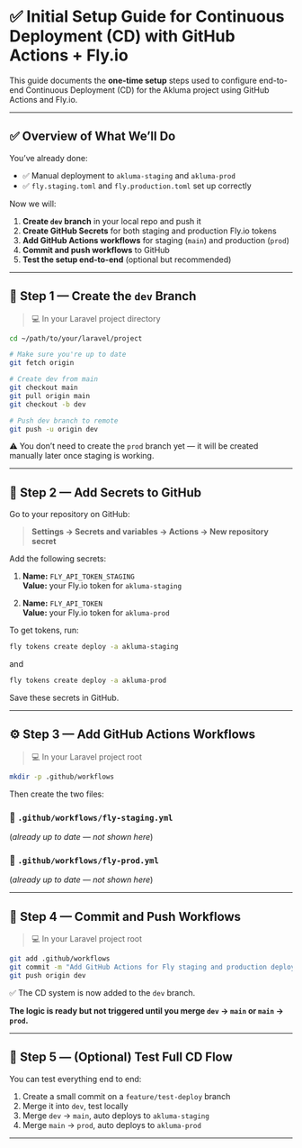 # ✅ Initial Setup Guide for Continuous Deployment (CD) with GitHub Actions + Fly.io

This guide documents the **one-time setup** steps used to configure end-to-end Continuous Deployment (CD) for the Akluma project using GitHub Actions and Fly.io.

---

## ✅ Overview of What We’ll Do

You’ve already done:
- ✅ Manual deployment to `akluma-staging` and `akluma-prod`
- ✅ `fly.staging.toml` and `fly.production.toml` set up correctly

Now we will:
1. **Create `dev` branch** in your local repo and push it
2. **Create GitHub Secrets** for both staging and production Fly.io tokens
3. **Add GitHub Actions workflows** for staging (`main`) and production (`prod`)
4. **Commit and push workflows** to GitHub
5. **Test the setup end-to-end** (optional but recommended)

---

## 🧱 Step 1 — Create the `dev` Branch

> 💻 In your Laravel project directory

```bash
cd ~/path/to/your/laravel/project

# Make sure you're up to date
git fetch origin

# Create dev from main
git checkout main
git pull origin main
git checkout -b dev

# Push dev branch to remote
git push -u origin dev
```
⚠️ You don’t need to create the `prod` branch yet — it will be created manually later once staging is working.

---

## 🔐 Step 2 — Add Secrets to GitHub

Go to your repository on GitHub:

> **Settings → Secrets and variables → Actions → New repository secret**

Add the following secrets:

1. **Name:** `FLY_API_TOKEN_STAGING`  
   **Value:** your Fly.io token for `akluma-staging`

2. **Name:** `FLY_API_TOKEN`  
   **Value:** your Fly.io token for `akluma-prod`

To get tokens, run:

```bash
fly tokens create deploy -a akluma-staging
```

and

```bash
fly tokens create deploy -a akluma-prod
```

Save these secrets in GitHub.

---

## ⚙️ Step 3 — Add GitHub Actions Workflows

> 💻 In your Laravel project root

```bash
mkdir -p .github/workflows
```

Then create the two files:

### 📄 `.github/workflows/fly-staging.yml`

(*already up to date — not shown here*)

### 📄 `.github/workflows/fly-prod.yml`

(*already up to date — not shown here*)

---

## 💾 Step 4 — Commit and Push Workflows

> 💻 In your Laravel project root

```bash
git add .github/workflows
git commit -m "Add GitHub Actions for Fly staging and production deploy"
git push origin dev
```

✅ The CD system is now added to the `dev` branch.

**The logic is ready but not triggered until you merge `dev` → `main` or `main` → `prod`.**

---

## 🧪 Step 5 — (Optional) Test Full CD Flow

You can test everything end to end:

1. Create a small commit on a `feature/test-deploy` branch
2. Merge it into `dev`, test locally
3. Merge `dev` → `main`, auto deploys to `akluma-staging`
4. Merge `main` → `prod`, auto deploys to `akluma-prod`

---

